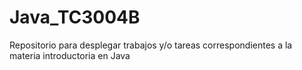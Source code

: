 # Java_TC3004B
Repositorio para desplegar trabajos y/o tareas correspondientes a la materia introductoria en Java
